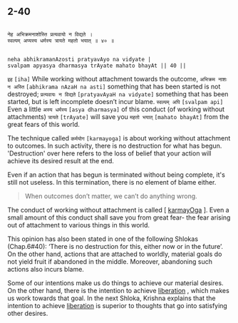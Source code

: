 ## 2-40


```shloka-sa

नेह अभिक्रमनाशोस्ति प्रत्यवायो न विद्यते ।
स्वल्पम् अप्यस्य धर्मस्य त्रायते महतो भयात् ॥ ४० ॥

```
```shloka-sa-hk

neha abhikramanAzosti pratyavAyo na vidyate |
svalpam apyasya dharmasya trAyate mahato bhayAt || 40 ||

```
`इह` `[iha]` While working without attachment towards the outcome, `अभिक्रम नाशः न अस्ति` `[abhikrama nAzaH na asti]` something that has been started is not destroyed; `प्रत्यवायः न विद्यते` `[pratyavAyaH na vidyate]` something that has been started, but is left incomplete doesn’t incur blame. `स्वल्पम् अपि` `[svalpam api]` Even a little `अस्य धर्मस्य` `[asya dharmasya]` of this conduct (of working without attachments) `त्रायते` `[trAyate]` will save you `महतो भयात्` `[mahato bhayAt]` from the great fears of this world.

<a name='karmayoga'></a>
The technique called 
`कर्मयोग` `[karmayoga]`
 is about working without attachment to outcomes. In such activity, there is no destruction for what has begun. 'Destruction' over here refers to the loss of belief that your action will achieve its desired result at the end. 

Even if an action that has begun is terminated without being complete, it's still not useless. In this termination, there is no element of blame either.



<a name='applnote_37'></a>
> When outcomes don’t matter, we can’t do anything wrong.



The conduct of working without attachment is called [
[karmayOga](Back-to-Basics.md#karmayOga_a_defn)
]. Even a small amount of this conduct shall save you from great fear- the fear arising out of attachment to various things in this world. 

This opinion has also been stated in one of the following Shlokas (Chap.6#40): ‘There is no destruction for this, either now or in the future’. On the other hand, actions that are attached to worldly, material goals do not yield fruit if abandoned in the middle. Moreover, abandoning such actions also incurs blame.

Some of our intentions make us do things to achieve our material desires. On the other hand, there is the intention to achieve 
[liberation](Back-to-Basics.md#Moksha)
, which makes us work towards that goal. In the next Shloka, Krishna explains that the intention to achieve 
[liberation](Back-to-Basics.md#Moksha)
 is superior to thoughts that go into satisfying other desires.


